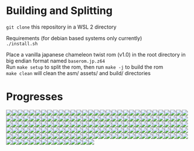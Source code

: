 # Building and Splitting

`git clone` this repository in a WSL 2 directory<br/>

Requirements (for debian based systems only currently)<br/>
`./install.sh`<br/>



Place a vanilla japanese chameleon twist rom (v1.0) in the root directory in big endian format named `baserom.jp.z64`<br/>
Run `make setup` to split the rom, then run `make -j` to build the rom<br/>
`make clean` will clean the asm/ assets/ and build/ directories<br/>

# Progresses
<img src ="https://img.shields.io/endpoint?url=https://raw.githubusercontent.com/chameleonTwistRet/chameleonTwistv1.0-JP/master/decompAsset/percentBadges/bcopy.json&style=plastic"/><img src ="https://img.shields.io/endpoint?url=https://raw.githubusercontent.com/chameleonTwistRet/chameleonTwistv1.0-JP/master/decompAsset/percentBadges/ldiv.json&style=plastic"/><img src ="https://img.shields.io/endpoint?url=https://raw.githubusercontent.com/chameleonTwistRet/chameleonTwistv1.0-JP/master/decompAsset/percentBadges/syncprintf.json&style=plastic"/><img src ="https://img.shields.io/endpoint?url=https://raw.githubusercontent.com/chameleonTwistRet/chameleonTwistv1.0-JP/master/decompAsset/percentBadges/xlitob.json&style=plastic"/><img src ="https://img.shields.io/endpoint?url=https://raw.githubusercontent.com/chameleonTwistRet/chameleonTwistv1.0-JP/master/decompAsset/percentBadges/xldtob.json&style=plastic"/><img src ="https://img.shields.io/endpoint?url=https://raw.githubusercontent.com/chameleonTwistRet/chameleonTwistv1.0-JP/master/decompAsset/percentBadges/string.json&style=plastic"/><img src ="https://img.shields.io/endpoint?url=https://raw.githubusercontent.com/chameleonTwistRet/chameleonTwistv1.0-JP/master/decompAsset/percentBadges/ll.json&style=plastic"/><img src ="https://img.shields.io/endpoint?url=https://raw.githubusercontent.com/chameleonTwistRet/chameleonTwistv1.0-JP/master/decompAsset/percentBadges/bzero.json&style=plastic"/><img src ="https://img.shields.io/endpoint?url=https://raw.githubusercontent.com/chameleonTwistRet/chameleonTwistv1.0-JP/master/decompAsset/percentBadges/perspective.json&style=plastic"/><img src ="https://img.shields.io/endpoint?url=https://raw.githubusercontent.com/chameleonTwistRet/chameleonTwistv1.0-JP/master/decompAsset/percentBadges/normalize.json&style=plastic"/><img src ="https://img.shields.io/endpoint?url=https://raw.githubusercontent.com/chameleonTwistRet/chameleonTwistv1.0-JP/master/decompAsset/percentBadges/lookatstereo.json&style=plastic"/><img src ="https://img.shields.io/endpoint?url=https://raw.githubusercontent.com/chameleonTwistRet/chameleonTwistv1.0-JP/master/decompAsset/percentBadges/cosf.json&style=plastic"/><img src ="https://img.shields.io/endpoint?url=https://raw.githubusercontent.com/chameleonTwistRet/chameleonTwistv1.0-JP/master/decompAsset/percentBadges/sinf.json&style=plastic"/><img src ="https://img.shields.io/endpoint?url=https://raw.githubusercontent.com/chameleonTwistRet/chameleonTwistv1.0-JP/master/decompAsset/percentBadges/rotate.json&style=plastic"/><img src ="https://img.shields.io/endpoint?url=https://raw.githubusercontent.com/chameleonTwistRet/chameleonTwistv1.0-JP/master/decompAsset/percentBadges/translate.json&style=plastic"/><img src ="https://img.shields.io/endpoint?url=https://raw.githubusercontent.com/chameleonTwistRet/chameleonTwistv1.0-JP/master/decompAsset/percentBadges/mtxcatl.json&style=plastic"/><img src ="https://img.shields.io/endpoint?url=https://raw.githubusercontent.com/chameleonTwistRet/chameleonTwistv1.0-JP/master/decompAsset/percentBadges/mtxcatf.json&style=plastic"/><img src ="https://img.shields.io/endpoint?url=https://raw.githubusercontent.com/chameleonTwistRet/chameleonTwistv1.0-JP/master/decompAsset/percentBadges/random.json&style=plastic"/><img src ="https://img.shields.io/endpoint?url=https://raw.githubusercontent.com/chameleonTwistRet/chameleonTwistv1.0-JP/master/decompAsset/percentBadges/rotateRPY.json&style=plastic"/><img src ="https://img.shields.io/endpoint?url=https://raw.githubusercontent.com/chameleonTwistRet/chameleonTwistv1.0-JP/master/decompAsset/percentBadges/align.json&style=plastic"/><img src ="https://img.shields.io/endpoint?url=https://raw.githubusercontent.com/chameleonTwistRet/chameleonTwistv1.0-JP/master/decompAsset/percentBadges/getfrustum.json&style=plastic"/><img src ="https://img.shields.io/endpoint?url=https://raw.githubusercontent.com/chameleonTwistRet/chameleonTwistv1.0-JP/master/decompAsset/percentBadges/mtxutil.json&style=plastic"/><img src ="https://img.shields.io/endpoint?url=https://raw.githubusercontent.com/chameleonTwistRet/chameleonTwistv1.0-JP/master/decompAsset/percentBadges/sqrtf.json&style=plastic"/><img src ="https://img.shields.io/endpoint?url=https://raw.githubusercontent.com/chameleonTwistRet/chameleonTwistv1.0-JP/master/decompAsset/percentBadges/seqplayer.json&style=plastic"/><img src ="https://img.shields.io/endpoint?url=https://raw.githubusercontent.com/chameleonTwistRet/chameleonTwistv1.0-JP/master/decompAsset/percentBadges/synsetvol.json&style=plastic"/><img src ="https://img.shields.io/endpoint?url=https://raw.githubusercontent.com/chameleonTwistRet/chameleonTwistv1.0-JP/master/decompAsset/percentBadges/load.json&style=plastic"/><img src ="https://img.shields.io/endpoint?url=https://raw.githubusercontent.com/chameleonTwistRet/chameleonTwistv1.0-JP/master/decompAsset/percentBadges/synallocfx.json&style=plastic"/><img src ="https://img.shields.io/endpoint?url=https://raw.githubusercontent.com/chameleonTwistRet/chameleonTwistv1.0-JP/master/decompAsset/percentBadges/sl.json&style=plastic"/><img src ="https://img.shields.io/endpoint?url=https://raw.githubusercontent.com/chameleonTwistRet/chameleonTwistv1.0-JP/master/decompAsset/percentBadges/resample.json&style=plastic"/><img src ="https://img.shields.io/endpoint?url=https://raw.githubusercontent.com/chameleonTwistRet/chameleonTwistv1.0-JP/master/decompAsset/percentBadges/synallocvoice.json&style=plastic"/><img src ="https://img.shields.io/endpoint?url=https://raw.githubusercontent.com/chameleonTwistRet/chameleonTwistv1.0-JP/master/decompAsset/percentBadges/seqpsetbank.json&style=plastic"/><img src ="https://img.shields.io/endpoint?url=https://raw.githubusercontent.com/chameleonTwistRet/chameleonTwistv1.0-JP/master/decompAsset/percentBadges/synstartvoiceparam.json&style=plastic"/><img src ="https://img.shields.io/endpoint?url=https://raw.githubusercontent.com/chameleonTwistRet/chameleonTwistv1.0-JP/master/decompAsset/percentBadges/synsetpitch.json&style=plastic"/><img src ="https://img.shields.io/endpoint?url=https://raw.githubusercontent.com/chameleonTwistRet/chameleonTwistv1.0-JP/master/decompAsset/percentBadges/sndpdeallocate.json&style=plastic"/><img src ="https://img.shields.io/endpoint?url=https://raw.githubusercontent.com/chameleonTwistRet/chameleonTwistv1.0-JP/master/decompAsset/percentBadges/seqpplay.json&style=plastic"/><img src ="https://img.shields.io/endpoint?url=https://raw.githubusercontent.com/chameleonTwistRet/chameleonTwistv1.0-JP/master/decompAsset/percentBadges/csplayer.json&style=plastic"/><img src ="https://img.shields.io/endpoint?url=https://raw.githubusercontent.com/chameleonTwistRet/chameleonTwistv1.0-JP/master/decompAsset/percentBadges/auxbus.json&style=plastic"/><img src ="https://img.shields.io/endpoint?url=https://raw.githubusercontent.com/chameleonTwistRet/chameleonTwistv1.0-JP/master/decompAsset/percentBadges/synsetfxmix.json&style=plastic"/><img src ="https://img.shields.io/endpoint?url=https://raw.githubusercontent.com/chameleonTwistRet/chameleonTwistv1.0-JP/master/decompAsset/percentBadges/cspgettempo.json&style=plastic"/><img src ="https://img.shields.io/endpoint?url=https://raw.githubusercontent.com/chameleonTwistRet/chameleonTwistv1.0-JP/master/decompAsset/percentBadges/copy.json&style=plastic"/><img src ="https://img.shields.io/endpoint?url=https://raw.githubusercontent.com/chameleonTwistRet/chameleonTwistv1.0-JP/master/decompAsset/percentBadges/synfreevoice.json&style=plastic"/><img src ="https://img.shields.io/endpoint?url=https://raw.githubusercontent.com/chameleonTwistRet/chameleonTwistv1.0-JP/master/decompAsset/percentBadges/synthesizer.json&style=plastic"/><img src ="https://img.shields.io/endpoint?url=https://raw.githubusercontent.com/chameleonTwistRet/chameleonTwistv1.0-JP/master/decompAsset/percentBadges/sndpsetvol.json&style=plastic"/><img src ="https://img.shields.io/endpoint?url=https://raw.githubusercontent.com/chameleonTwistRet/chameleonTwistv1.0-JP/master/decompAsset/percentBadges/sndpsetpitch.json&style=plastic"/><img src ="https://img.shields.io/endpoint?url=https://raw.githubusercontent.com/chameleonTwistRet/chameleonTwistv1.0-JP/master/decompAsset/percentBadges/seqpsetvol.json&style=plastic"/><img src ="https://img.shields.io/endpoint?url=https://raw.githubusercontent.com/chameleonTwistRet/chameleonTwistv1.0-JP/master/decompAsset/percentBadges/sndpstop.json&style=plastic"/><img src ="https://img.shields.io/endpoint?url=https://raw.githubusercontent.com/chameleonTwistRet/chameleonTwistv1.0-JP/master/decompAsset/percentBadges/sndpplay.json&style=plastic"/><img src ="https://img.shields.io/endpoint?url=https://raw.githubusercontent.com/chameleonTwistRet/chameleonTwistv1.0-JP/master/decompAsset/percentBadges/seqpsettempo.json&style=plastic"/><img src ="https://img.shields.io/endpoint?url=https://raw.githubusercontent.com/chameleonTwistRet/chameleonTwistv1.0-JP/master/decompAsset/percentBadges/synsetpriority.json&style=plastic"/><img src ="https://img.shields.io/endpoint?url=https://raw.githubusercontent.com/chameleonTwistRet/chameleonTwistv1.0-JP/master/decompAsset/percentBadges/syndelete.json&style=plastic"/><img src ="https://img.shields.io/endpoint?url=https://raw.githubusercontent.com/chameleonTwistRet/chameleonTwistv1.0-JP/master/decompAsset/percentBadges/sndpsetfxmix.json&style=plastic"/><img src ="https://img.shields.io/endpoint?url=https://raw.githubusercontent.com/chameleonTwistRet/chameleonTwistv1.0-JP/master/decompAsset/percentBadges/synaddplayer.json&style=plastic"/><img src ="https://img.shields.io/endpoint?url=https://raw.githubusercontent.com/chameleonTwistRet/chameleonTwistv1.0-JP/master/decompAsset/percentBadges/cents2ratio.json&style=plastic"/><img src ="https://img.shields.io/endpoint?url=https://raw.githubusercontent.com/chameleonTwistRet/chameleonTwistv1.0-JP/master/decompAsset/percentBadges/bnkf.json&style=plastic"/><img src ="https://img.shields.io/endpoint?url=https://raw.githubusercontent.com/chameleonTwistRet/chameleonTwistv1.0-JP/master/decompAsset/percentBadges/reverb.json&style=plastic"/><img src ="https://img.shields.io/endpoint?url=https://raw.githubusercontent.com/chameleonTwistRet/chameleonTwistv1.0-JP/master/decompAsset/percentBadges/synstartvoice.json&style=plastic"/><img src ="https://img.shields.io/endpoint?url=https://raw.githubusercontent.com/chameleonTwistRet/chameleonTwistv1.0-JP/master/decompAsset/percentBadges/synstopvoice.json&style=plastic"/><img src ="https://img.shields.io/endpoint?url=https://raw.githubusercontent.com/chameleonTwistRet/chameleonTwistv1.0-JP/master/decompAsset/percentBadges/event.json&style=plastic"/><img src ="https://img.shields.io/endpoint?url=https://raw.githubusercontent.com/chameleonTwistRet/chameleonTwistv1.0-JP/master/decompAsset/percentBadges/seqpgetstate.json&style=plastic"/><img src ="https://img.shields.io/endpoint?url=https://raw.githubusercontent.com/chameleonTwistRet/chameleonTwistv1.0-JP/master/decompAsset/percentBadges/mainbus.json&style=plastic"/><img src ="https://img.shields.io/endpoint?url=https://raw.githubusercontent.com/chameleonTwistRet/chameleonTwistv1.0-JP/master/decompAsset/percentBadges/save.json&style=plastic"/><img src ="https://img.shields.io/endpoint?url=https://raw.githubusercontent.com/chameleonTwistRet/chameleonTwistv1.0-JP/master/decompAsset/percentBadges/seq.json&style=plastic"/><img src ="https://img.shields.io/endpoint?url=https://raw.githubusercontent.com/chameleonTwistRet/chameleonTwistv1.0-JP/master/decompAsset/percentBadges/drvrNew.json&style=plastic"/><img src ="https://img.shields.io/endpoint?url=https://raw.githubusercontent.com/chameleonTwistRet/chameleonTwistv1.0-JP/master/decompAsset/percentBadges/heapinit.json&style=plastic"/><img src ="https://img.shields.io/endpoint?url=https://raw.githubusercontent.com/chameleonTwistRet/chameleonTwistv1.0-JP/master/decompAsset/percentBadges/sndpsetpan.json&style=plastic"/><img src ="https://img.shields.io/endpoint?url=https://raw.githubusercontent.com/chameleonTwistRet/chameleonTwistv1.0-JP/master/decompAsset/percentBadges/seqpsetpan.json&style=plastic"/><img src ="https://img.shields.io/endpoint?url=https://raw.githubusercontent.com/chameleonTwistRet/chameleonTwistv1.0-JP/master/decompAsset/percentBadges/sndpplayer.json&style=plastic"/><img src ="https://img.shields.io/endpoint?url=https://raw.githubusercontent.com/chameleonTwistRet/chameleonTwistv1.0-JP/master/decompAsset/percentBadges/sndpgetstate.json&style=plastic"/><img src ="https://img.shields.io/endpoint?url=https://raw.githubusercontent.com/chameleonTwistRet/chameleonTwistv1.0-JP/master/decompAsset/percentBadges/filter.json&style=plastic"/><img src ="https://img.shields.io/endpoint?url=https://raw.githubusercontent.com/chameleonTwistRet/chameleonTwistv1.0-JP/master/decompAsset/percentBadges/seqpsetseq.json&style=plastic"/><img src ="https://img.shields.io/endpoint?url=https://raw.githubusercontent.com/chameleonTwistRet/chameleonTwistv1.0-JP/master/decompAsset/percentBadges/env.json&style=plastic"/><img src ="https://img.shields.io/endpoint?url=https://raw.githubusercontent.com/chameleonTwistRet/chameleonTwistv1.0-JP/master/decompAsset/percentBadges/synsetpan.json&style=plastic"/><img src ="https://img.shields.io/endpoint?url=https://raw.githubusercontent.com/chameleonTwistRet/chameleonTwistv1.0-JP/master/decompAsset/percentBadges/sndpsetpriority.json&style=plastic"/><img src ="https://img.shields.io/endpoint?url=https://raw.githubusercontent.com/chameleonTwistRet/chameleonTwistv1.0-JP/master/decompAsset/percentBadges/seqpstop.json&style=plastic"/><img src ="https://img.shields.io/endpoint?url=https://raw.githubusercontent.com/chameleonTwistRet/chameleonTwistv1.0-JP/master/decompAsset/percentBadges/sndpsetsound.json&style=plastic"/><img src ="https://img.shields.io/endpoint?url=https://raw.githubusercontent.com/chameleonTwistRet/chameleonTwistv1.0-JP/master/decompAsset/percentBadges/sndpallocate.json&style=plastic"/><img src ="https://img.shields.io/endpoint?url=https://raw.githubusercontent.com/chameleonTwistRet/chameleonTwistv1.0-JP/master/decompAsset/percentBadges/B39A0.json&style=plastic"/><img src ="https://img.shields.io/endpoint?url=https://raw.githubusercontent.com/chameleonTwistRet/chameleonTwistv1.0-JP/master/decompAsset/percentBadges/B2860.json&style=plastic"/><img src ="https://img.shields.io/endpoint?url=https://raw.githubusercontent.com/chameleonTwistRet/chameleonTwistv1.0-JP/master/decompAsset/percentBadges/A4300.json&style=plastic"/><img src ="https://img.shields.io/endpoint?url=https://raw.githubusercontent.com/chameleonTwistRet/chameleonTwistv1.0-JP/master/decompAsset/percentBadges/2C3B0.json&style=plastic"/><img src ="https://img.shields.io/endpoint?url=https://raw.githubusercontent.com/chameleonTwistRet/chameleonTwistv1.0-JP/master/decompAsset/percentBadges/1050.json&style=plastic"/><img src ="https://img.shields.io/endpoint?url=https://raw.githubusercontent.com/chameleonTwistRet/chameleonTwistv1.0-JP/master/decompAsset/percentBadges/84E0.json&style=plastic"/><img src ="https://img.shields.io/endpoint?url=https://raw.githubusercontent.com/chameleonTwistRet/chameleonTwistv1.0-JP/master/decompAsset/percentBadges/1000.json&style=plastic"/><img src ="https://img.shields.io/endpoint?url=https://raw.githubusercontent.com/chameleonTwistRet/chameleonTwistv1.0-JP/master/decompAsset/percentBadges/5FEB0.json&style=plastic"/><img src ="https://img.shields.io/endpoint?url=https://raw.githubusercontent.com/chameleonTwistRet/chameleonTwistv1.0-JP/master/decompAsset/percentBadges/29DF0.json&style=plastic"/><img src ="https://img.shields.io/endpoint?url=https://raw.githubusercontent.com/chameleonTwistRet/chameleonTwistv1.0-JP/master/decompAsset/percentBadges/298D0.json&style=plastic"/><img src ="https://img.shields.io/endpoint?url=https://raw.githubusercontent.com/chameleonTwistRet/chameleonTwistv1.0-JP/master/decompAsset/percentBadges/A3D00.json&style=plastic"/><img src ="https://img.shields.io/endpoint?url=https://raw.githubusercontent.com/chameleonTwistRet/chameleonTwistv1.0-JP/master/decompAsset/percentBadges/5FF30.json&style=plastic"/><img src ="https://img.shields.io/endpoint?url=https://raw.githubusercontent.com/chameleonTwistRet/chameleonTwistv1.0-JP/master/decompAsset/percentBadges/30FB0.json&style=plastic"/><img src ="https://img.shields.io/endpoint?url=https://raw.githubusercontent.com/chameleonTwistRet/chameleonTwistv1.0-JP/master/decompAsset/percentBadges/sirawdma.json&style=plastic"/><img src ="https://img.shields.io/endpoint?url=https://raw.githubusercontent.com/chameleonTwistRet/chameleonTwistv1.0-JP/master/decompAsset/percentBadges/sprawwrite.json&style=plastic"/><img src ="https://img.shields.io/endpoint?url=https://raw.githubusercontent.com/chameleonTwistRet/chameleonTwistv1.0-JP/master/decompAsset/percentBadges/conteepprobe.json&style=plastic"/><img src ="https://img.shields.io/endpoint?url=https://raw.githubusercontent.com/chameleonTwistRet/chameleonTwistv1.0-JP/master/decompAsset/percentBadges/piacs.json&style=plastic"/><img src ="https://img.shields.io/endpoint?url=https://raw.githubusercontent.com/chameleonTwistRet/chameleonTwistv1.0-JP/master/decompAsset/percentBadges/pidma.json&style=plastic"/><img src ="https://img.shields.io/endpoint?url=https://raw.githubusercontent.com/chameleonTwistRet/chameleonTwistv1.0-JP/master/decompAsset/percentBadges/vimgr.json&style=plastic"/><img src ="https://img.shields.io/endpoint?url=https://raw.githubusercontent.com/chameleonTwistRet/chameleonTwistv1.0-JP/master/decompAsset/percentBadges/contramread.json&style=plastic"/><img src ="https://img.shields.io/endpoint?url=https://raw.githubusercontent.com/chameleonTwistRet/chameleonTwistv1.0-JP/master/decompAsset/percentBadges/crc.json&style=plastic"/><img src ="https://img.shields.io/endpoint?url=https://raw.githubusercontent.com/chameleonTwistRet/chameleonTwistv1.0-JP/master/decompAsset/percentBadges/pimgr.json&style=plastic"/><img src ="https://img.shields.io/endpoint?url=https://raw.githubusercontent.com/chameleonTwistRet/chameleonTwistv1.0-JP/master/decompAsset/percentBadges/contpfs.json&style=plastic"/><img src ="https://img.shields.io/endpoint?url=https://raw.githubusercontent.com/chameleonTwistRet/chameleonTwistv1.0-JP/master/decompAsset/percentBadges/sprawread.json&style=plastic"/><img src ="https://img.shields.io/endpoint?url=https://raw.githubusercontent.com/chameleonTwistRet/chameleonTwistv1.0-JP/master/decompAsset/percentBadges/ai.json&style=plastic"/><img src ="https://img.shields.io/endpoint?url=https://raw.githubusercontent.com/chameleonTwistRet/chameleonTwistv1.0-JP/master/decompAsset/percentBadges/conteeplongread.json&style=plastic"/><img src ="https://img.shields.io/endpoint?url=https://raw.githubusercontent.com/chameleonTwistRet/chameleonTwistv1.0-JP/master/decompAsset/percentBadges/conteepwrite.json&style=plastic"/><img src ="https://img.shields.io/endpoint?url=https://raw.githubusercontent.com/chameleonTwistRet/chameleonTwistv1.0-JP/master/decompAsset/percentBadges/controller.json&style=plastic"/><img src ="https://img.shields.io/endpoint?url=https://raw.githubusercontent.com/chameleonTwistRet/chameleonTwistv1.0-JP/master/decompAsset/percentBadges/spgetstat.json&style=plastic"/><img src ="https://img.shields.io/endpoint?url=https://raw.githubusercontent.com/chameleonTwistRet/chameleonTwistv1.0-JP/master/decompAsset/percentBadges/viswapbuf.json&style=plastic"/><img src ="https://img.shields.io/endpoint?url=https://raw.githubusercontent.com/chameleonTwistRet/chameleonTwistv1.0-JP/master/decompAsset/percentBadges/sptask.json&style=plastic"/><img src ="https://img.shields.io/endpoint?url=https://raw.githubusercontent.com/chameleonTwistRet/chameleonTwistv1.0-JP/master/decompAsset/percentBadges/pirawdma.json&style=plastic"/><img src ="https://img.shields.io/endpoint?url=https://raw.githubusercontent.com/chameleonTwistRet/chameleonTwistv1.0-JP/master/decompAsset/percentBadges/vi.json&style=plastic"/><img src ="https://img.shields.io/endpoint?url=https://raw.githubusercontent.com/chameleonTwistRet/chameleonTwistv1.0-JP/master/decompAsset/percentBadges/visetyscale.json&style=plastic"/><img src ="https://img.shields.io/endpoint?url=https://raw.githubusercontent.com/chameleonTwistRet/chameleonTwistv1.0-JP/master/decompAsset/percentBadges/conteepread.json&style=plastic"/><img src ="https://img.shields.io/endpoint?url=https://raw.githubusercontent.com/chameleonTwistRet/chameleonTwistv1.0-JP/master/decompAsset/percentBadges/pfsinit.json&style=plastic"/><img src ="https://img.shields.io/endpoint?url=https://raw.githubusercontent.com/chameleonTwistRet/chameleonTwistv1.0-JP/master/decompAsset/percentBadges/sp.json&style=plastic"/><img src ="https://img.shields.io/endpoint?url=https://raw.githubusercontent.com/chameleonTwistRet/chameleonTwistv1.0-JP/master/decompAsset/percentBadges/sprawdma.json&style=plastic"/><img src ="https://img.shields.io/endpoint?url=https://raw.githubusercontent.com/chameleonTwistRet/chameleonTwistv1.0-JP/master/decompAsset/percentBadges/contramwrite.json&style=plastic"/><img src ="https://img.shields.io/endpoint?url=https://raw.githubusercontent.com/chameleonTwistRet/chameleonTwistv1.0-JP/master/decompAsset/percentBadges/leodiskinit.json&style=plastic"/><img src ="https://img.shields.io/endpoint?url=https://raw.githubusercontent.com/chameleonTwistRet/chameleonTwistv1.0-JP/master/decompAsset/percentBadges/aisetfreq.json&style=plastic"/><img src ="https://img.shields.io/endpoint?url=https://raw.githubusercontent.com/chameleonTwistRet/chameleonTwistv1.0-JP/master/decompAsset/percentBadges/aisetnextbuf.json&style=plastic"/><img src ="https://img.shields.io/endpoint?url=https://raw.githubusercontent.com/chameleonTwistRet/chameleonTwistv1.0-JP/master/decompAsset/percentBadges/visetspecial.json&style=plastic"/><img src ="https://img.shields.io/endpoint?url=https://raw.githubusercontent.com/chameleonTwistRet/chameleonTwistv1.0-JP/master/decompAsset/percentBadges/conteeplongwrite.json&style=plastic"/><img src ="https://img.shields.io/endpoint?url=https://raw.githubusercontent.com/chameleonTwistRet/chameleonTwistv1.0-JP/master/decompAsset/percentBadges/visetmode.json&style=plastic"/><img src ="https://img.shields.io/endpoint?url=https://raw.githubusercontent.com/chameleonTwistRet/chameleonTwistv1.0-JP/master/decompAsset/percentBadges/vigetcurrcontext.json&style=plastic"/><img src ="https://img.shields.io/endpoint?url=https://raw.githubusercontent.com/chameleonTwistRet/chameleonTwistv1.0-JP/master/decompAsset/percentBadges/spsetstat.json&style=plastic"/><img src ="https://img.shields.io/endpoint?url=https://raw.githubusercontent.com/chameleonTwistRet/chameleonTwistv1.0-JP/master/decompAsset/percentBadges/pirawread.json&style=plastic"/><img src ="https://img.shields.io/endpoint?url=https://raw.githubusercontent.com/chameleonTwistRet/chameleonTwistv1.0-JP/master/decompAsset/percentBadges/viswapcontext.json&style=plastic"/><img src ="https://img.shields.io/endpoint?url=https://raw.githubusercontent.com/chameleonTwistRet/chameleonTwistv1.0-JP/master/decompAsset/percentBadges/pfsisplug.json&style=plastic"/><img src ="https://img.shields.io/endpoint?url=https://raw.githubusercontent.com/chameleonTwistRet/chameleonTwistv1.0-JP/master/decompAsset/percentBadges/pfschecker.json&style=plastic"/><img src ="https://img.shields.io/endpoint?url=https://raw.githubusercontent.com/chameleonTwistRet/chameleonTwistv1.0-JP/master/decompAsset/percentBadges/motor.json&style=plastic"/><img src ="https://img.shields.io/endpoint?url=https://raw.githubusercontent.com/chameleonTwistRet/chameleonTwistv1.0-JP/master/decompAsset/percentBadges/sptaskyield.json&style=plastic"/><img src ="https://img.shields.io/endpoint?url=https://raw.githubusercontent.com/chameleonTwistRet/chameleonTwistv1.0-JP/master/decompAsset/percentBadges/contreaddata.json&style=plastic"/><img src ="https://img.shields.io/endpoint?url=https://raw.githubusercontent.com/chameleonTwistRet/chameleonTwistv1.0-JP/master/decompAsset/percentBadges/visetevent.json&style=plastic"/><img src ="https://img.shields.io/endpoint?url=https://raw.githubusercontent.com/chameleonTwistRet/chameleonTwistv1.0-JP/master/decompAsset/percentBadges/epirawwrite.json&style=plastic"/><img src ="https://img.shields.io/endpoint?url=https://raw.githubusercontent.com/chameleonTwistRet/chameleonTwistv1.0-JP/master/decompAsset/percentBadges/spsetpc.json&style=plastic"/><img src ="https://img.shields.io/endpoint?url=https://raw.githubusercontent.com/chameleonTwistRet/chameleonTwistv1.0-JP/master/decompAsset/percentBadges/viblack.json&style=plastic"/><img src ="https://img.shields.io/endpoint?url=https://raw.githubusercontent.com/chameleonTwistRet/chameleonTwistv1.0-JP/master/decompAsset/percentBadges/si.json&style=plastic"/><img src ="https://img.shields.io/endpoint?url=https://raw.githubusercontent.com/chameleonTwistRet/chameleonTwistv1.0-JP/master/decompAsset/percentBadges/siacs.json&style=plastic"/><img src ="https://img.shields.io/endpoint?url=https://raw.githubusercontent.com/chameleonTwistRet/chameleonTwistv1.0-JP/master/decompAsset/percentBadges/pigetcmdq.json&style=plastic"/><img src ="https://img.shields.io/endpoint?url=https://raw.githubusercontent.com/chameleonTwistRet/chameleonTwistv1.0-JP/master/decompAsset/percentBadges/sptaskyielded.json&style=plastic"/><img src ="https://img.shields.io/endpoint?url=https://raw.githubusercontent.com/chameleonTwistRet/chameleonTwistv1.0-JP/master/decompAsset/percentBadges/destroythread.json&style=plastic"/><img src ="https://img.shields.io/endpoint?url=https://raw.githubusercontent.com/chameleonTwistRet/chameleonTwistv1.0-JP/master/decompAsset/percentBadges/probetlb.json&style=plastic"/><img src ="https://img.shields.io/endpoint?url=https://raw.githubusercontent.com/chameleonTwistRet/chameleonTwistv1.0-JP/master/decompAsset/percentBadges/startthread.json&style=plastic"/><img src ="https://img.shields.io/endpoint?url=https://raw.githubusercontent.com/chameleonTwistRet/chameleonTwistv1.0-JP/master/decompAsset/percentBadges/gettime.json&style=plastic"/><img src ="https://img.shields.io/endpoint?url=https://raw.githubusercontent.com/chameleonTwistRet/chameleonTwistv1.0-JP/master/decompAsset/percentBadges/settimer.json&style=plastic"/><img src ="https://img.shields.io/endpoint?url=https://raw.githubusercontent.com/chameleonTwistRet/chameleonTwistv1.0-JP/master/decompAsset/percentBadges/setthreadpri.json&style=plastic"/><img src ="https://img.shields.io/endpoint?url=https://raw.githubusercontent.com/chameleonTwistRet/chameleonTwistv1.0-JP/master/decompAsset/percentBadges/createthread.json&style=plastic"/><img src ="https://img.shields.io/endpoint?url=https://raw.githubusercontent.com/chameleonTwistRet/chameleonTwistv1.0-JP/master/decompAsset/percentBadges/yieldthread.json&style=plastic"/><img src ="https://img.shields.io/endpoint?url=https://raw.githubusercontent.com/chameleonTwistRet/chameleonTwistv1.0-JP/master/decompAsset/percentBadges/writebackdcache.json&style=plastic"/><img src ="https://img.shields.io/endpoint?url=https://raw.githubusercontent.com/chameleonTwistRet/chameleonTwistv1.0-JP/master/decompAsset/percentBadges/interrupt.json&style=plastic"/><img src ="https://img.shields.io/endpoint?url=https://raw.githubusercontent.com/chameleonTwistRet/chameleonTwistv1.0-JP/master/decompAsset/percentBadges/getthreadpri.json&style=plastic"/><img src ="https://img.shields.io/endpoint?url=https://raw.githubusercontent.com/chameleonTwistRet/chameleonTwistv1.0-JP/master/decompAsset/percentBadges/setfpccsr.json&style=plastic"/><img src ="https://img.shields.io/endpoint?url=https://raw.githubusercontent.com/chameleonTwistRet/chameleonTwistv1.0-JP/master/decompAsset/percentBadges/setintmask.json&style=plastic"/><img src ="https://img.shields.io/endpoint?url=https://raw.githubusercontent.com/chameleonTwistRet/chameleonTwistv1.0-JP/master/decompAsset/percentBadges/getcount.json&style=plastic"/><img src ="https://img.shields.io/endpoint?url=https://raw.githubusercontent.com/chameleonTwistRet/chameleonTwistv1.0-JP/master/decompAsset/percentBadges/virtualtophysical.json&style=plastic"/><img src ="https://img.shields.io/endpoint?url=https://raw.githubusercontent.com/chameleonTwistRet/chameleonTwistv1.0-JP/master/decompAsset/percentBadges/exceptasm.json&style=plastic"/><img src ="https://img.shields.io/endpoint?url=https://raw.githubusercontent.com/chameleonTwistRet/chameleonTwistv1.0-JP/master/decompAsset/percentBadges/sethwinterrupt.json&style=plastic"/><img src ="https://img.shields.io/endpoint?url=https://raw.githubusercontent.com/chameleonTwistRet/chameleonTwistv1.0-JP/master/decompAsset/percentBadges/initialize.json&style=plastic"/><img src ="https://img.shields.io/endpoint?url=https://raw.githubusercontent.com/chameleonTwistRet/chameleonTwistv1.0-JP/master/decompAsset/percentBadges/createmesgqueue.json&style=plastic"/><img src ="https://img.shields.io/endpoint?url=https://raw.githubusercontent.com/chameleonTwistRet/chameleonTwistv1.0-JP/master/decompAsset/percentBadges/getsr.json&style=plastic"/><img src ="https://img.shields.io/endpoint?url=https://raw.githubusercontent.com/chameleonTwistRet/chameleonTwistv1.0-JP/master/decompAsset/percentBadges/invalicache.json&style=plastic"/><img src ="https://img.shields.io/endpoint?url=https://raw.githubusercontent.com/chameleonTwistRet/chameleonTwistv1.0-JP/master/decompAsset/percentBadges/thread.json&style=plastic"/><img src ="https://img.shields.io/endpoint?url=https://raw.githubusercontent.com/chameleonTwistRet/chameleonTwistv1.0-JP/master/decompAsset/percentBadges/writebackdcacheall.json&style=plastic"/><img src ="https://img.shields.io/endpoint?url=https://raw.githubusercontent.com/chameleonTwistRet/chameleonTwistv1.0-JP/master/decompAsset/percentBadges/setcompare.json&style=plastic"/><img src ="https://img.shields.io/endpoint?url=https://raw.githubusercontent.com/chameleonTwistRet/chameleonTwistv1.0-JP/master/decompAsset/percentBadges/timerintr.json&style=plastic"/><img src ="https://img.shields.io/endpoint?url=https://raw.githubusercontent.com/chameleonTwistRet/chameleonTwistv1.0-JP/master/decompAsset/percentBadges/setsr.json&style=plastic"/><img src ="https://img.shields.io/endpoint?url=https://raw.githubusercontent.com/chameleonTwistRet/chameleonTwistv1.0-JP/master/decompAsset/percentBadges/sendmesg.json&style=plastic"/><img src ="https://img.shields.io/endpoint?url=https://raw.githubusercontent.com/chameleonTwistRet/chameleonTwistv1.0-JP/master/decompAsset/percentBadges/recvmesg.json&style=plastic"/><img src ="https://img.shields.io/endpoint?url=https://raw.githubusercontent.com/chameleonTwistRet/chameleonTwistv1.0-JP/master/decompAsset/percentBadges/resetglobalintmask.json&style=plastic"/><img src ="https://img.shields.io/endpoint?url=https://raw.githubusercontent.com/chameleonTwistRet/chameleonTwistv1.0-JP/master/decompAsset/percentBadges/invaldcache.json&style=plastic"/><img src ="https://img.shields.io/endpoint?url=https://raw.githubusercontent.com/chameleonTwistRet/chameleonTwistv1.0-JP/master/decompAsset/percentBadges/jammesg.json&style=plastic"/><img src ="https://img.shields.io/endpoint?url=https://raw.githubusercontent.com/chameleonTwistRet/chameleonTwistv1.0-JP/master/decompAsset/percentBadges/seteventmesg.json&style=plastic"/>